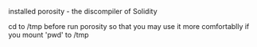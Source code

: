 installed porosity - the discompiler of Solidity

cd to /tmp before run porosity so that you may use it more comfortablly if you mount 'pwd' to /tmp

